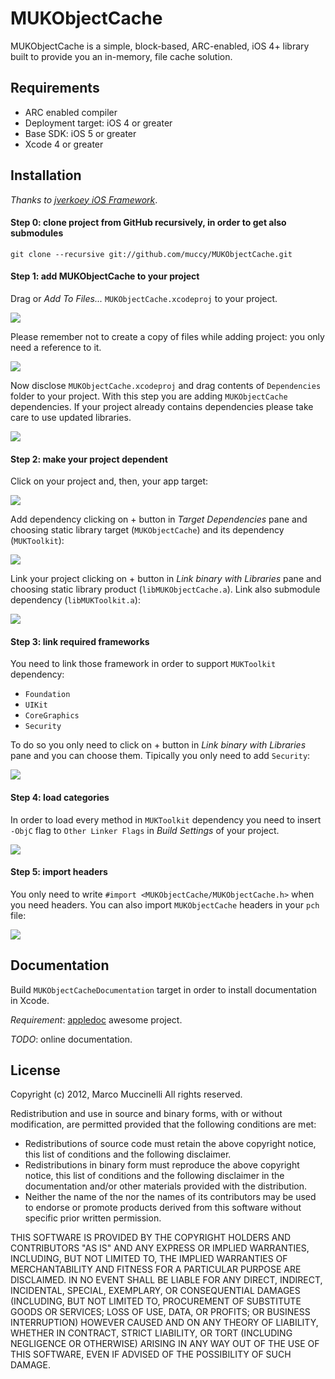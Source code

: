 MUKObjectCache
==============
MUKObjectCache is a simple, block-based, ARC-enabled, iOS 4+ library built to provide you an in-memory, file cache solution.

Requirements
------------
* ARC enabled compiler
* Deployment target: iOS 4 or greater
* Base SDK: iOS 5 or greater
* Xcode 4 or greater

Installation
------------
*Thanks to [jverkoey iOS Framework]*.

#### Step 0: clone project from GitHub recursively, in order to get also submodules

    git clone --recursive git://github.com/muccy/MUKObjectCache.git

#### Step 1: add MUKObjectCache to your project
Drag or *Add To Files...* `MUKObjectCache.xcodeproj` to your project.

<img src="http://i.imgur.com/MZZwt.png" />

Please remember not to create a copy of files while adding project: you only need a reference to it.

<img src="http://i.imgur.com/jIy1x.png" />

Now disclose `MUKObjectCache.xcodeproj` and drag contents of `Dependencies` folder to your project. With this step you are adding `MUKObjectCache` dependencies. If your project already contains dependencies please take care to use updated libraries.

<img src="http://i.imgur.com/W5rJw.png" />

#### Step 2: make your project dependent
Click on your project and, then, your app target:

<img src="http://i.imgur.com/l8kqQ.png" />

Add dependency clicking on + button in *Target Dependencies* pane and choosing static library target (`MUKObjectCache`) and its dependency (`MUKToolkit`):

<img src="http://i.imgur.com/i90jX.png" />

Link your project clicking on + button in *Link binary with Libraries* pane and choosing static library product (`libMUKObjectCache.a`). Link also submodule dependency (`libMUKToolkit.a`):

<img src="http://i.imgur.com/qWjJw.png" />

#### Step 3: link required frameworks
You need to link those framework in order to support `MUKToolkit` dependency:

* `Foundation`
* `UIKit`
* `CoreGraphics`
* `Security`

To do so you only need to click on + button in *Link binary with Libraries* pane and you can choose them. Tipically you only need to add `Security`:

<img src="http://i.imgur.com/v8FL3.png" />

#### Step 4: load categories
In order to load every method in `MUKToolkit` dependency you need to insert `-ObjC` flag to `Other Linker Flags` in *Build Settings* of your project.

<img src="http://i.imgur.com/u9OUD.png" /> 


#### Step 5: import headers
You only need to write `#import <MUKObjectCache/MUKObjectCache.h>` when you need headers.
You can also import `MUKObjectCache` headers in your `pch` file:

<img src="http://i.imgur.com/lLA8i.png" />


Documentation
-------------
Build `MUKObjectCacheDocumentation` target in order to install documentation in Xcode.

*Requirement*: [appledoc] awesome project.

*TODO*: online documentation.



License
-------
Copyright (c) 2012, Marco Muccinelli
All rights reserved.

Redistribution and use in source and binary forms, with or without
modification, are permitted provided that the following conditions are met:

* Redistributions of source code must retain the above copyright
notice, this list of conditions and the following disclaimer.
* Redistributions in binary form must reproduce the above copyright
notice, this list of conditions and the following disclaimer in the
documentation and/or other materials provided with the distribution.
* Neither the name of the <organization> nor the
names of its contributors may be used to endorse or promote products
derived from this software without specific prior written permission.

THIS SOFTWARE IS PROVIDED BY THE COPYRIGHT HOLDERS AND CONTRIBUTORS "AS IS" AND
ANY EXPRESS OR IMPLIED WARRANTIES, INCLUDING, BUT NOT LIMITED TO, THE IMPLIED
WARRANTIES OF MERCHANTABILITY AND FITNESS FOR A PARTICULAR PURPOSE ARE
DISCLAIMED. IN NO EVENT SHALL <COPYRIGHT HOLDER> BE LIABLE FOR ANY
DIRECT, INDIRECT, INCIDENTAL, SPECIAL, EXEMPLARY, OR CONSEQUENTIAL DAMAGES
(INCLUDING, BUT NOT LIMITED TO, PROCUREMENT OF SUBSTITUTE GOODS OR SERVICES;
 LOSS OF USE, DATA, OR PROFITS; OR BUSINESS INTERRUPTION) HOWEVER CAUSED AND
ON ANY THEORY OF LIABILITY, WHETHER IN CONTRACT, STRICT LIABILITY, OR TORT
(INCLUDING NEGLIGENCE OR OTHERWISE) ARISING IN ANY WAY OUT OF THE USE OF THIS
SOFTWARE, EVEN IF ADVISED OF THE POSSIBILITY OF SUCH DAMAGE.


[GMGridView]: https://github.com/gmoledina/GMGridView
[jverkoey iOS Framework]: https://github.com/jverkoey/iOS-Framework
[appledoc]: https://github.com/tomaz/appledoc
